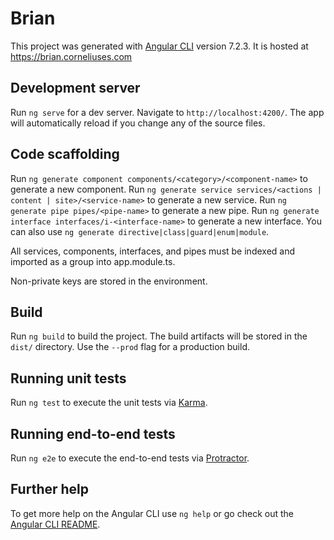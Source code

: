 # Brian

This project was generated with [Angular CLI](https://github.com/angular/angular-cli) version 7.2.3.
It is hosted at https://brian.corneliuses.com

## Development server

Run `ng serve` for a dev server. Navigate to `http://localhost:4200/`. The app will automatically reload if you change any of the source files.

## Code scaffolding

Run `ng generate component components/<category>/<component-name>` to generate a new component.
Run `ng generate service services/<actions | content | site>/<service-name>` to generate a new service.
Run `ng generate pipe pipes/<pipe-name>` to generate a new pipe.
Run `ng generate interface interfaces/i-<interface-name>` to generate a new interface.
You can also use `ng generate directive|class|guard|enum|module`.

All services, components, interfaces, and pipes must be indexed and imported as a group into app.module.ts.

Non-private keys are stored in the environment.

## Build

Run `ng build` to build the project. The build artifacts will be stored in the `dist/` directory. Use the `--prod` flag for a production build.

## Running unit tests

Run `ng test` to execute the unit tests via [Karma](https://karma-runner.github.io).

## Running end-to-end tests

Run `ng e2e` to execute the end-to-end tests via [Protractor](http://www.protractortest.org/).

## Further help

To get more help on the Angular CLI use `ng help` or go check out the [Angular CLI README](https://github.com/angular/angular-cli/blob/master/README.md).
